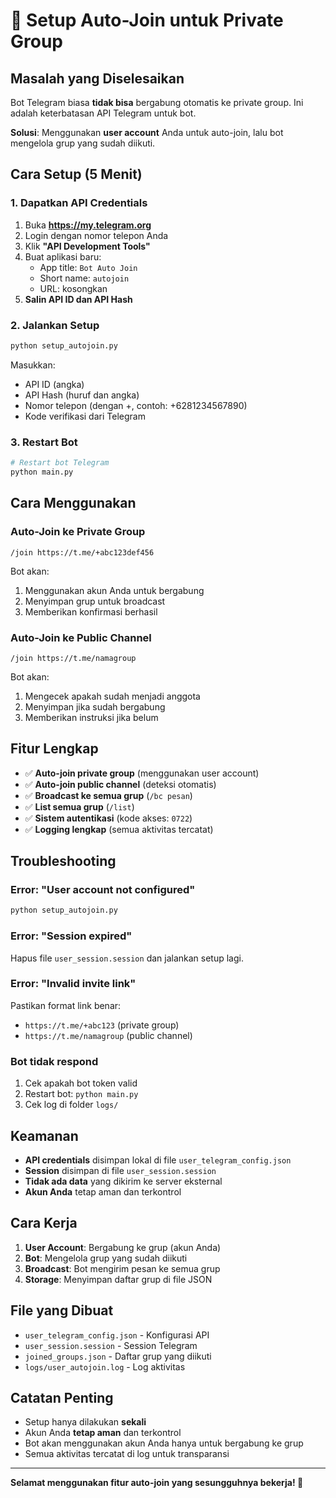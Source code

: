 # 🚀 Setup Auto-Join untuk Private Group

## Masalah yang Diselesaikan

Bot Telegram biasa **tidak bisa** bergabung otomatis ke private group. Ini adalah keterbatasan API Telegram untuk bot. 

**Solusi**: Menggunakan **user account** Anda untuk auto-join, lalu bot mengelola grup yang sudah diikuti.

## Cara Setup (5 Menit)

### 1. Dapatkan API Credentials

1. Buka **https://my.telegram.org**
2. Login dengan nomor telepon Anda
3. Klik **"API Development Tools"**
4. Buat aplikasi baru:
   - App title: `Bot Auto Join`
   - Short name: `autojoin`
   - URL: kosongkan
5. **Salin API ID dan API Hash**

### 2. Jalankan Setup

```bash
python setup_autojoin.py
```

Masukkan:
- API ID (angka)
- API Hash (huruf dan angka)
- Nomor telepon (dengan +, contoh: +6281234567890)
- Kode verifikasi dari Telegram

### 3. Restart Bot

```bash
# Restart bot Telegram
python main.py
```

## Cara Menggunakan

### Auto-Join ke Private Group

```
/join https://t.me/+abc123def456
```

Bot akan:
1. Menggunakan akun Anda untuk bergabung
2. Menyimpan grup untuk broadcast
3. Memberikan konfirmasi berhasil

### Auto-Join ke Public Channel

```
/join https://t.me/namagroup
```

Bot akan:
1. Mengecek apakah sudah menjadi anggota
2. Menyimpan jika sudah bergabung
3. Memberikan instruksi jika belum

## Fitur Lengkap

- ✅ **Auto-join private group** (menggunakan user account)
- ✅ **Auto-join public channel** (deteksi otomatis)
- ✅ **Broadcast ke semua grup** (`/bc pesan`)
- ✅ **List semua grup** (`/list`)
- ✅ **Sistem autentikasi** (kode akses: `0722`)
- ✅ **Logging lengkap** (semua aktivitas tercatat)

## Troubleshooting

### Error: "User account not configured"
```bash
python setup_autojoin.py
```

### Error: "Session expired"
Hapus file `user_session.session` dan jalankan setup lagi.

### Error: "Invalid invite link"
Pastikan format link benar:
- `https://t.me/+abc123` (private group)
- `https://t.me/namagroup` (public channel)

### Bot tidak respond
1. Cek apakah bot token valid
2. Restart bot: `python main.py`
3. Cek log di folder `logs/`

## Keamanan

- **API credentials** disimpan lokal di file `user_telegram_config.json`
- **Session** disimpan di file `user_session.session`
- **Tidak ada data** yang dikirim ke server eksternal
- **Akun Anda** tetap aman dan terkontrol

## Cara Kerja

1. **User Account**: Bergabung ke grup (akun Anda)
2. **Bot**: Mengelola grup yang sudah diikuti
3. **Broadcast**: Bot mengirim pesan ke semua grup
4. **Storage**: Menyimpan daftar grup di file JSON

## File yang Dibuat

- `user_telegram_config.json` - Konfigurasi API
- `user_session.session` - Session Telegram
- `joined_groups.json` - Daftar grup yang diikuti
- `logs/user_autojoin.log` - Log aktivitas

## Catatan Penting

- Setup hanya dilakukan **sekali**
- Akun Anda **tetap aman** dan terkontrol
- Bot akan menggunakan akun Anda hanya untuk bergabung ke grup
- Semua aktivitas tercatat di log untuk transparansi

---

**Selamat menggunakan fitur auto-join yang sesungguhnya bekerja! 🎉**
